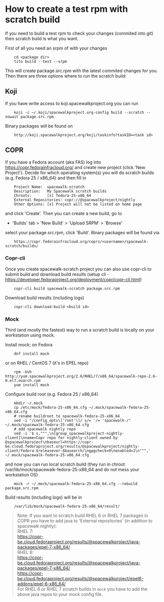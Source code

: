 # How to create a test rpm with scratch build

If you need to build a test rpm to check your changes (commited into git) then scratch build is what you want.

First of all you need an srpm of with your changes

        cd <package dir>
        tito build --test --srpm

This will create package.src.rpm with the latest commited changes for you.
Then there are three options where to run the scratch build:

## Koji

If you have write access to koji.spacewalkproject.org you can run

        koji -c ~/.koji/spacewalkproject.org-config build --scratch --nowait package.src.rpm

Binary packages will be found on

        http://koji.spacewalkproject.org/koji/taskinfo?taskID=<task id>

## COPR

If you have a Fedora account (aka FAS) log into https://copr.fedorainfracloud.org/ and create new
project (click 'New Project'). Decide for which operating system(s) you will do scratch builds (e.g.
Fedora 25 / x86_64) and then fill in

        Project Name:  spacewalk-scratch
        Description:   My Spacewalk scratch builds
        Chroots:       [x] fedora-25-x86_64
        External Repositories: copr://@spacewalkproject/nightly
        Other Options: [x] Project will not be listed on home page

and click 'Create'. Then you can create a new build, go to 

* 'Builds' tab > 'New Build' > 'Upload SRPM' > 'Browse'

select your package.src.rpm, click 'Build'.
Binary packages will be found via

        https://copr.fedorainfracloud.org/coprs/<username>/spacewalk-scratch/builds/

### Copr-cli

Once you create spacewalk-scratch project you can also use copr-cli to submit build and download
build results (setup cli - https://developer.fedoraproject.org/deployment/copr/copr-cli.html)

        copr-cli build spacewalk-scratch package.src.rpm

Download build results (including logs)

        copr-cli download-build <build id>


### Mock

Third (and mostly the fastest) way to run a scratch build is locally on your workstation using mock.

Install mock; on Fedora

        dnf install mock

or on RHEL / CentOS 7 (it's in EPEL repo)

        rpm -Uvh http://yum.spacewalkproject.org/2.6/RHEL/7/x86_64/spacewalk-repo-2.6-0.el7.noarch.rpm
        yum install mock

Configure build root (e.g. Fedora 25 / x86_64)

        mkdir ~/.mock
        cp /etc/mock/fedora-25-x86_64.cfg ~/.mock/spacewalk-fedora-25-x86_64.cfg
        # rename buildroot to spacewalk-fedora-25-x86_64
        sed -i "/config_opts\['root'\]/ s/= '/= 'spacewalk-/" ~/.mock/spacewalk-fedora-25-x86_64.cfg
        # add spacewalk nightly repo
        sed -i '$ s,""",\n[group_spacewalkproject-nightly-client]\nname=Copr repo for nightly-client owned by @spacewalkproject\nbaseurl=https://copr-be.cloud.fedoraproject.org/results/@spacewalkproject/nightly-client/fedora-$releasever-$basearch/\ngpgcheck=0\nenabled=1\n""",' ~/.mock/spacewalk-fedora-25-x86_64.cfg

and now you can run local scratch build (they run in chroot /var/lib/mock/spacewalk-fedora-25-x86_64
and do not mess your workstation OS)

        mock -r ~/.mock/spacewalk-fedora-25-x86_64.cfg --rebuild package.src.rpm

Build results (including logs) will be in

        /var/lib/mock/spacewalk-fedora-25-x86_64/result/


> Note: If you want to scratch build RHEL 6 or RHEL 7 packages in COPR you have to add java to 'External repositories' (in addition to spacewalk nightly):  
> RHEL 7:  
>   https://copr-be.cloud.fedoraproject.org/results/@spacewalkproject/java-packages/epel-7-x86_64/  
> RHEL 6:  
>   https://copr-be.cloud.fedoraproject.org/results/@spacewalkproject/java-packages/epel-7-x86_64/  
>   https://copr-be.cloud.fedoraproject.org/results/@spacewalkproject/epel6-addons/epel-6-x86_64/    
> For RHEL 6 or RHEL 7 scratch builds in `mock` you have to add the above java repos to your mock config file.